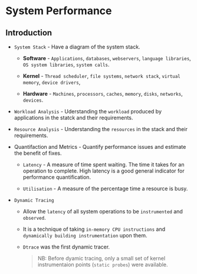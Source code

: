 # System Performance

## Introduction

* `System Stack` - Have a diagram of the system stack.
    
    * __Software__ - `Applications`, `databases`, `webservers`, `language libraries`, `OS system libraries`, `system calls`.

    * __Kernel__ - `Thread scheduler`, `file systems`, `network stack`, `virtual memory`, `device drivers`, 

    * __Hardware__ - `Machines`, `processors`, `caches`, `memory`, `disks`, `networks`, `devices`.

* `Workload Analysis` - Uderstanding the `workload` produced by applications in the statck and their requirements.

* `Resource Analysis` - Understanding the `resources` in the stack and their requirements.

* Quantifaction and Metrics - Quantify performance issues and estimate the benefit of fixes.

    * `Latency` -  A measure of time spent waiting. The time it takes for an operation to complete. High latency is a good general indicator for performance quantification.

    * `Utilisation` - A measure of the percentage time a resource is busy.

* `Dynamic Tracing`

    * Allow the `latency` of all system operations to be `instrumented` and `observed`.

    * It is a technique of taking `in-memory CPU instructions` and `dynamically building instrumentation` upon them.

    * `Dtrace` was the first dynamic tracer.

        > NB: Before dyamic tracing, only a small set of kernel instrumentaion points (`static probes`) were available. 
    


